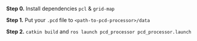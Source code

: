 **Step 0.** Install dependencies `pcl` & `grid-map`

**Step 1.** Put your `.pcd` file to `<path-to-pcd-processor>/data`

**Step 2.** `catkin build` and `ros launch pcd_processor pcd_processor.launch`
